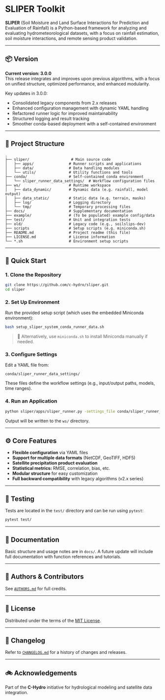 # SLIPER Toolkit

**SLIPER** (Soil Moisture and Land Surface Interactions for Prediction and Evaluation of Rainfall) is a Python-based framework for analyzing and evaluating hydrometeorological datasets, with a focus on rainfall estimation, soil moisture interactions, and remote sensing product validation.

---

## 📦 Version

**Current version: 3.0.0**  
This release integrates and improves upon previous algorithms, with a focus on unified structure, optimized performance, and enhanced modularity.

Key updates in 3.0.0:
- Consolidated legacy components from 2.x releases
- Enhanced configuration management with dynamic YAML handling
- Refactored runner logic for improved maintainability
- Structured logging and result tracking
- Smoother conda-based deployment with a self-contained environment

---

## 📁 Project Structure

```plaintext
.
├── sliper/                   # Main source code
│   ├── apps/                # Runner scripts and applications
│   ├── data/                # Data handling modules
│   └── utils/               # Utility functions and tools
├── conda/                   # Self-contained conda environment
│   └── sliper_runner_data_settings/  # Workflow configuration files
├── ws/                      # Runtime workspace
│   ├── data_dynamic/        # Dynamic data (e.g. rainfall, model output)
│   ├── data_static/         # Static data (e.g. terrain, masks)
│   ├── log/                 # Logging directory
│   └── tmp/                 # Temporary processing files
├── docs/                    # Supplementary documentation
├── example/                 # (To be populated) example config/data
├── test/                    # Unit and integration tests
├── old/                     # Legacy code (e.g., soilslips-dev)
├── scripts                  # Setup scripts (e.g. miniconda.sh)
├── README.md                # Project readme (this file)
├── LICENSE.md               # License information
└── *.sh                     # Environment setup scripts
```

---

## 🚀 Quick Start

### 1. Clone the Repository

```bash
git clone https://github.com/c-hydro/sliper.git
cd sliper
```

### 2. Set Up Environment

Run the provided setup script (which uses the embedded Miniconda environment):

```bash
bash setup_sliper_system_conda_runner_data.sh
```

> 📝 Alternatively, use `miniconda.sh` to install Miniconda manually if needed.

### 3. Configure Settings

Edit a YAML file from:

```
conda/sliper_runner_data_settings/
```

These files define the workflow settings (e.g., input/output paths, models, time ranges).

### 4. Run an Application

```bash
python sliper/apps/sliper_runner.py -settings_file conda/sliper_runner_data_settings/<your_config>.yml
```

Output will be written to the `ws/` directory.

---

## ⚙️ Core Features

- **Flexible configuration** via YAML files
- **Support for multiple data formats** (NetCDF, GeoTIFF, HDF5)
- **Satellite precipitation product evaluation**
- **Statistical metrics:** RMSE, correlation, bias, etc.
- **Modular structure** for easy customization
- **Full backward compatibility** with legacy algorithms (v2.x series)

---

## 🧪 Testing

Tests are located in the `test/` directory and can be run using `pytest`:

```bash
pytest test/
```

---

## 📄 Documentation

Basic structure and usage notes are in `docs/`. A future update will include full documentation with function references and tutorials.

---

## 👤 Authors & Contributors

See [`AUTHORS.md`](./AUTHORS.md) for full credits.

---

## 📜 License

Distributed under the terms of the [MIT License](./LICENSE.md).

---

## 🔄 Changelog

Refer to [`CHANGELOG.md`](./CHANGELOG.md) for a history of changes and releases.

---

## 🚲 Acknowledgements

Part of the **C-Hydro** initiative for hydrological modeling and satellite data integration.

